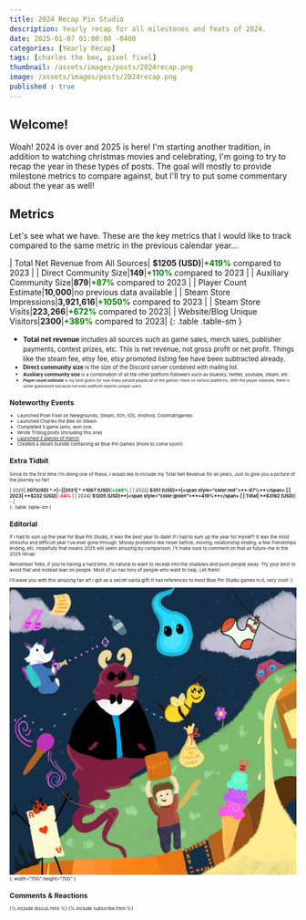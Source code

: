 ```yaml
---
title: 2024 Recap Pin Studio
description: Yearly recap for all milestones and feats of 2024.
date: 2025-01-07 01:00:00 -0400
categories: [Yearly Recap]
tags: [charles the bee, pixel fixel]
thumbnail: /assets/images/posts/2024recap.png
image: /assets/images/posts/2024recap.png
published : true
---
```


## Welcome!
Woah! 2024 is over and 2025 is here! I'm starting another tradition, in addition to watching christmas movies and celebrating, I'm going to try to recap the year in these types of posts. The goal will mostly to provide milestone metrics to compare against, but I'll try to put some commentary about the year as well!

## Metrics
Let's see what we have. These are the key metrics that I would like to track compared to the same metric in the previous calendar year...


| Total Net Revenue from All Sources| **$1205 (USD)**|<span style="color:green">**+419%**</span> compared to 2023 |
| Direct Community Size|**149**|<span style="color:green">**+110%**</span> compared to 2023 |
| Auxiliary Community Size|**879**|<span style="color:green">**+87%**</span> compared to 2023 |
| Player Count Estimate|**10,000**|no previous data available |
| Steam Store Impressions|**3,921,616**|<span style="color:green">**+1050%**</span> compared to 2023 |
| Steam Store Visits|**223,266**|<span style="color:green">**+672%**</span> compared to 2023|
| Website/Blog Unique Visitors|**2300**|<span style="color:green">**+389%**</span> compared to 2023|
{: .table .table-sm }

- <small>**Total net revenue** includes all sources such as game sales, merch sales, publisher payments, contest prizes, etc. This is net revenue, not gross profit or net profit. Things like the steam fee, etsy fee, etsy promoted listing fee have been subtracted already.
- <small>**Direct community size** is the size of the Discord server combined with mailing list. 
- <small>**Auxiliary community size** is a combination of all the other platform followers such as bluesky, twitter, youtube, steam, etc. 
- <small>**Player count estimate** is my best guess for how many people played all of the games I have on various platforms. With the player estimate, there is some guesswork because not ever platform reports unique users.


## Noteworthy Events
- Launched Pixel Fixel on Newgrounds, Steam, Itch, iOS, Android, Coolmathgames
- Launched Charles the Bee on Steam
- Completed 5 game jams, won one.
- Wrote 11 blog posts (including this one)
- [Launched 2 pieces of merch](https://bluepinstudio.etsy.com)
- Created a steam bundle containing all Blue Pin Games (more to come soon!)

## Extra Tidbit
Since its the first time I'm doing one of these, I would like to include my Total Net Revenue for all years. Just to give you a picture of the journey so far!

| 2020| **$307 (USD)**| - |
| 2021| **$1067 (USD)**|<span style="color:green">**+248%**</span> |
| 2022| **$351 (USD)**|<span style="color:red">**-67%**</span> |
| 2023| **$232 (USD)**|<span style="color:red">**-34%**</span> |
| 2024| **$1205 (USD)**|<span style="color:green">**+419%**</span> |
| Total| **$3162 (USD)**| - |  
{: .table .table-sm }

## Editorial
If i had to sum up the year for Blue Pin Studio, it was the best year to-date! If i had to sum up the year for myself? It was the most stressful and difficult year I've ever gone through. Money problems like never before, moving, relationship ending, a few friendships ending, etc. Hopefully that means 2025 will seem amazing by comparison. I'll make sure to comment on that as future-me in the 2025 recap.

Remember folks, if you're having a hard time, its natural to want to recede into the shadows and push people away. Try your best to avoid that and instead lean on people. Most of us has tons of people who want to help. Let them!

I'll leave you with this amazing fan art i got as a secret santa gift! It has references to most Blue Pin Studio games in it, very cool! :)

![blue pin studio fan art](/assets/images/posts/fanart.jpg){: width="700" height="700" }

## Comments & Reactions

{% include discus.html %}
{% include subscribe.html %}